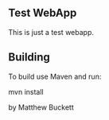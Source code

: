 Test WebApp
-----------

This is just a test webapp. 

Building
--------

To build use Maven and run:

mvn install

by Matthew Buckett
